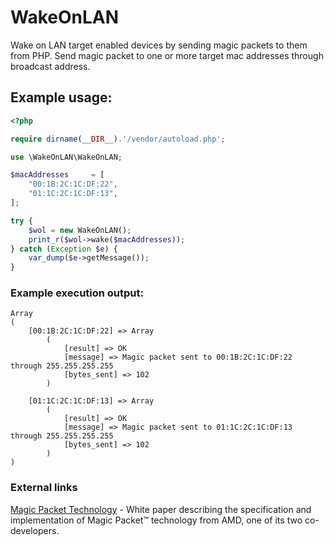 # WakeOnLAN

Wake on LAN target enabled devices by sending magic packets to them from PHP.
Send magic packet to one or more target mac addresses through broadcast address.

## Example usage:

```php
<?php

require dirname(__DIR__).'/vendor/autoload.php';

use \WakeOnLAN\WakeOnLAN;

$macAddresses     = [
    "00:1B:2C:1C:DF:22",
    "01:1C:2C:1C:DF:13",
];

try {
    $wol = new WakeOnLAN();
    print_r($wol->wake($macAddresses));
} catch (Exception $e) {
    var_dump($e->getMessage());
}
```

### Example execution output:

```
Array
(
    [00:1B:2C:1C:DF:22] => Array
        (
            [result] => OK
            [message] => Magic packet sent to 00:1B:2C:1C:DF:22 through 255.255.255.255
            [bytes_sent] => 102
        )

    [01:1C:2C:1C:DF:13] => Array
        (
            [result] => OK
            [message] => Magic packet sent to 01:1C:2C:1C:DF:13 through 255.255.255.255
            [bytes_sent] => 102
        )
)
```

### External links

[Magic Packet Technology](http://support.amd.com/TechDocs/20213.pdf) - 
White paper describing the specification and implementation of Magic Packet™ 
technology from AMD, one of its two co-developers.